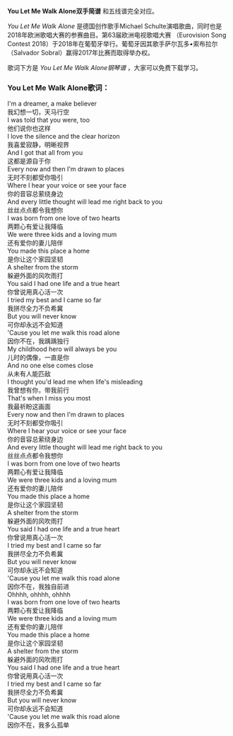 

**You Let Me Walk Alone双手简谱** 和五线谱完全对应。

_You Let Me Walk Alone_ 是德国创作歌手Michael
Schulte演唱歌曲，同时也是2018年欧洲歌唱大赛的参赛曲目。第63届欧洲电视歌唱大赛 （Eurovision Song Contest
2018）于2018年在葡萄牙举行。葡萄牙因其歌手萨尔瓦多•索布拉尔（Salvador Sobral）赢得2017年比赛而取得举办权。

歌词下方是 _You Let Me Walk Alone钢琴谱_ ，大家可以免费下载学习。

### You Let Me Walk Alone歌词：

I'm a dreamer, a make believer  
我幻想一切，天马行空  
I was told that you were, too  
他们说你也这样  
I love the silence and the clear horizon  
我喜爱寂静，明晰视界  
And I got that all from you  
这都是源自于你  
Every now and then I'm drawn to places  
无时不刻都受你吸引  
Where I hear your voice or see your face  
你的音容总萦绕身边  
And every little thought will lead me right back to you  
丝丝点点都令我想你  
I was born from one love of two hearts  
两颗心有爱让我降临  
We were three kids and a loving mum  
还有爱你的妻儿陪伴  
You made this place a home  
是你让这个家园坚韧  
A shelter from the storm  
躲避外面的风吹雨打  
You said I had one life and a true heart  
你曾说用真心活一次  
I tried my best and I came so far  
我拼尽全力不负希冀  
But you will never know  
可你却永远不会知道  
'Cause you let me walk this road alone  
因你不在，我踽踽独行  
My childhood hero will always be you  
儿时的偶像，一直是你  
And no one else comes close  
从未有人能匹敌  
I thought you'd lead me when life's misleading  
我曾想有你，带我前行  
That's when I miss you most  
我最祈盼这画面  
Every now and then I'm drawn to places  
无时不刻都受你吸引  
Where I hear your voice or see your face  
你的音容总萦绕身边  
And every little thought will lead me right back to you  
丝丝点点都令我想你  
I was born from one love of two hearts  
两颗心有爱让我降临  
We were three kids and a loving mum  
还有爱你的妻儿陪伴  
You made this place a home  
是你让这个家园坚韧  
A shelter from the storm  
躲避外面的风吹雨打  
You said I had one life and a true heart  
你曾说用真心活一次  
I tried my best and I came so far  
我拼尽全力不负希冀  
But you will never know  
可你却永远不会知道  
'Cause you let me walk this road alone  
因你不在，我独自前进  
Ohhhh, ohhhh, ohhhh  
I was born from one love of two hearts  
两颗心有爱让我降临  
We were three kids and a loving mum  
还有爱你的妻儿陪伴  
You made this place a home  
是你让这个家园坚韧  
A shelter from the storm  
躲避外面的风吹雨打  
You said I had one life and a true heart  
你曾说用真心活一次  
I tried my best and I came so far  
我拼尽全力不负希冀  
But you will never know  
可你却永远不会知道  
'Cause you let me walk this road alone  
因你不在，我多么孤单

